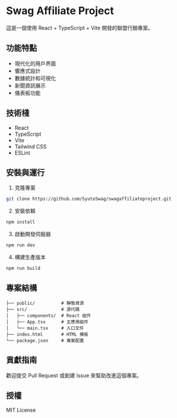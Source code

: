 # Swag Affiliate Project

這是一個使用 React + TypeScript + Vite 開發的聯盟行銷專案。

## 功能特點

- 現代化的用戶界面
- 響應式設計
- 數據統計和可視化
- 新聞資訊展示
- 儀表板功能

## 技術棧

- React
- TypeScript
- Vite
- Tailwind CSS
- ESLint

## 安裝與運行

1. 克隆專案
```bash
git clone https://github.com/SyutoSwag/swagaffiliateproject.git
```

2. 安裝依賴
```bash
npm install
```

3. 啟動開發伺服器
```bash
npm run dev
```

4. 構建生產版本
```bash
npm run build
```

## 專案結構

```
├── public/          # 靜態資源
├── src/             # 源代碼
│   ├── components/  # React 組件
│   ├── App.tsx      # 主應用組件
│   └── main.tsx     # 入口文件
├── index.html       # HTML 模板
└── package.json     # 專案配置
```

## 貢獻指南

歡迎提交 Pull Request 或創建 Issue 來幫助改進這個專案。

## 授權

MIT License 